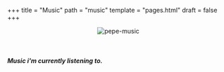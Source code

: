 +++
title = "Music"
path = "music"
template = "pages.html"
draft = false
+++

<p align="center">
  <img src="https://sachinsenal0x64.github.io/picx-images-hosting/music-pepe.3qfwzp39mn0g.gif" alt="pepe-music" aspect-ratio=250/250 />
</p>


<br>

##### <p>Music i'm currently listening to.</p>

<br>

<div style="text-align: center;">

 <p>

  <span style="float:left;">

   <iframe title="music" src="https://embed.tidal.com/tracks/294404537?disableAnalytics=true" frameborder="0" style="width: 100%; max-width: 300px; height: 90px;opacity: 0;"onload="this.style.opacity = 1;"></iframe>
   
   <iframe  title="music" src="https://embed.tidal.com/tracks/294404536?disableAnalytics=true" frameborder="0" style="width: 100%; max-width: 300px; height: 90px;opacity: 0;"onload="this.style.opacity = 1;"></iframe>


   </span>

   <span style="float:right;">
     
   <iframe title="music" src="https://embed.tidal.com/tracks/294404535?disableAnalytics=true" frameborder="0" style="width: 100%; max-width: 300px; height: 90px;opacity: 0;"onload="this.style.opacity = 1;"></iframe>
   <iframe title="music" src="https://embed.tidal.com/tracks/138790325?disableAnalytics=true" frameborder="0" style="width: 100%; max-width: 300px; height: 90px;opacity: 0;"onload="this.style.opacity = 1;"></iframe>
      

 </p>
</div>
